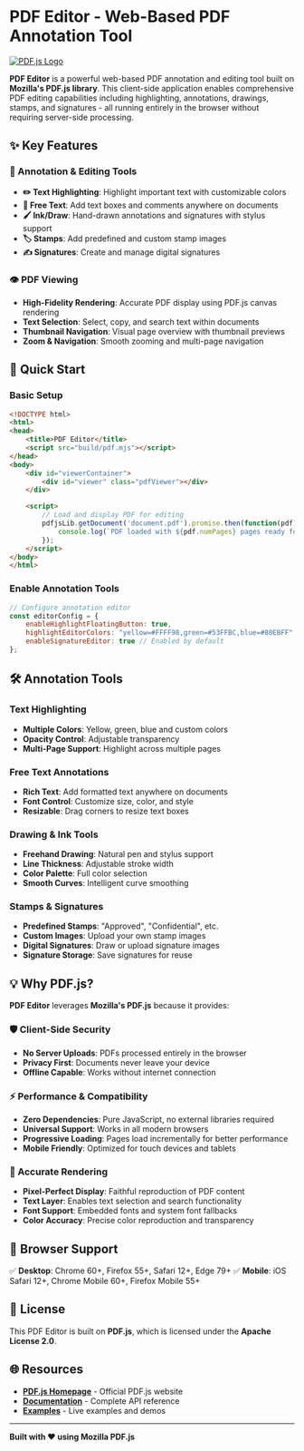 # PDF Editor - Web-Based PDF Annotation Tool

[![PDF.js Logo](https://mozilla.github.io/pdf.js/images/logo.svg)](https://mozilla.github.io/pdf.js/)

**PDF Editor** is a powerful web-based PDF annotation and editing tool built on **Mozilla's PDF.js library**. This client-side application enables comprehensive PDF editing capabilities including highlighting, annotations, drawings, stamps, and signatures - all running entirely in the browser without requiring server-side processing.

## ✨ Key Features

### 📝 Annotation & Editing Tools
- **✏️ Text Highlighting**: Highlight important text with customizable colors
- **📝 Free Text**: Add text boxes and comments anywhere on documents
- **🖌️ Ink/Draw**: Hand-drawn annotations and signatures with stylus support
- **🏷️ Stamps**: Add predefined and custom stamp images
- **✍️ Signatures**: Create and manage digital signatures

### 👁️ PDF Viewing
- **High-Fidelity Rendering**: Accurate PDF display using PDF.js canvas rendering
- **Text Selection**: Select, copy, and search text within documents
- **Thumbnail Navigation**: Visual page overview with thumbnail previews
- **Zoom & Navigation**: Smooth zooming and multi-page navigation

## 🚀 Quick Start

### Basic Setup
```html
<!DOCTYPE html>
<html>
<head>
    <title>PDF Editor</title>
    <script src="build/pdf.mjs"></script>
</head>
<body>
    <div id="viewerContainer">
        <div id="viewer" class="pdfViewer"></div>
    </div>

    <script>
        // Load and display PDF for editing
        pdfjsLib.getDocument('document.pdf').promise.then(function(pdf) {
            console.log(`PDF loaded with ${pdf.numPages} pages ready for editing`);
        });
    </script>
</body>
</html>
```

### Enable Annotation Tools
```javascript
// Configure annotation editor
const editorConfig = {
    enableHighlightFloatingButton: true,
    highlightEditorColors: "yellow=#FFFF98,green=#53FFBC,blue=#80EBFF",
    enableSignatureEditor: true // Enabled by default
};
```

## 🛠️ Annotation Tools

### Text Highlighting
- **Multiple Colors**: Yellow, green, blue and custom colors
- **Opacity Control**: Adjustable transparency
- **Multi-Page Support**: Highlight across multiple pages

### Free Text Annotations
- **Rich Text**: Add formatted text anywhere on documents
- **Font Control**: Customize size, color, and style
- **Resizable**: Drag corners to resize text boxes

### Drawing & Ink Tools
- **Freehand Drawing**: Natural pen and stylus support
- **Line Thickness**: Adjustable stroke width
- **Color Palette**: Full color selection
- **Smooth Curves**: Intelligent curve smoothing

### Stamps & Signatures
- **Predefined Stamps**: "Approved", "Confidential", etc.
- **Custom Images**: Upload your own stamp images
- **Digital Signatures**: Draw or upload signature images
- **Signature Storage**: Save signatures for reuse

## 💡 Why PDF.js?

**PDF Editor** leverages **Mozilla's PDF.js** because it provides:

### 🛡️ Client-Side Security
- **No Server Uploads**: PDFs processed entirely in the browser
- **Privacy First**: Documents never leave your device
- **Offline Capable**: Works without internet connection

### ⚡ Performance & Compatibility
- **Zero Dependencies**: Pure JavaScript, no external libraries required
- **Universal Support**: Works in all modern browsers
- **Progressive Loading**: Pages load incrementally for better performance
- **Mobile Friendly**: Optimized for touch devices and tablets

### 🎯 Accurate Rendering
- **Pixel-Perfect Display**: Faithful reproduction of PDF content
- **Text Layer**: Enables text selection and search functionality
- **Font Support**: Embedded fonts and system font fallbacks
- **Color Accuracy**: Precise color reproduction and transparency

## 🔧 Browser Support

✅ **Desktop**: Chrome 60+, Firefox 55+, Safari 12+, Edge 79+
✅ **Mobile**: iOS Safari 12+, Chrome Mobile 60+, Firefox Mobile 55+

## 📝 License

This PDF Editor is built on **PDF.js**, which is licensed under the **Apache License 2.0**.

## 🌐 Resources

- **[PDF.js Homepage](https://mozilla.github.io/pdf.js/)** - Official PDF.js website
- **[Documentation](https://mozilla.github.io/pdf.js/api/)** - Complete API reference
- **[Examples](https://mozilla.github.io/pdf.js/examples/)** - Live examples and demos

---

**Built with ❤️ using Mozilla PDF.js**